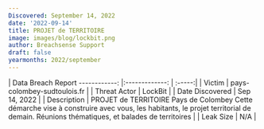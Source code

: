 ```yaml
---
Discovered: September 14, 2022
date: '2022-09-14'
title: PROJET de TERRITOIRE
image: images/blog/lockbit.png
author: Breachsense Support
draft: false
yearmonths: 2022/september
---
```



| Data Breach Report
------------:     |:-------------:    | :-----:|
| Victim      | pays-colombey-sudtoulois.fr      | 
| Threat Actor      | LockBit      | 
| Date Discovered      | Sep 14, 2022      | 
| Description      | PROJET de TERRITOIRE Pays de Colombey Cette démarche vise à construire avec vous, les habitants, le projet territorial de demain. Réunions thématiques, et balades de territoires      | 
| Leak Size      | N/A      | 


